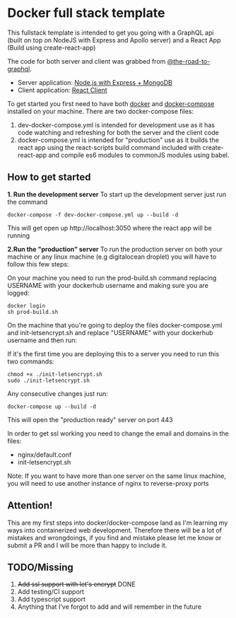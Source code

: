 # Docker full stack template

This fullstack template is intended to get you going with a GraphQL api (built on top on NodeJS with Express and Apollo server) and a React App (Build using create-react-app)

The code for both server and client was grabbed from [@the-road-to-graphql](https://github.com/the-road-to-graphql).

- Server application: [Node.js with Express + MongoDB](https://github.com/the-road-to-graphql/fullstack-apollo-express-mongodb-boilerplate)
- Client application: [React Client](https://github.com/the-road-to-graphql/fullstack-apollo-react-boilerplate)

To get started you first need to have both [docker](https://docs.docker.com/install/) and [docker-compose](https://docs.docker.com/compose/install/) installed on your machine.
There are two docker-compose files:

1.  dev-docker-compose.yml is intended for development use as it has code watching and refreshing for both the server and the client code
2.  docker-compose.yml is intended for "production" use as it builds the react app using the react-scripts build command included with create-react-app and compile es6 modules to commonJS modules using babel.

## How to get started

**1. Run the development server**
To start up the development server just run the command

    docker-compose -f dev-docker-compose.yml up --build -d

This will get open up http://localhost:3050 where the react app will be running

**2.Run the "production" server**
To run the production server on both your machine or any linux machine (e.g digitalocean droplet) you will have to follow this few steps:

On your machine you need to run the prod-build.sh command replacing USERNAME with your dockerhub username and making sure you are logged:

    docker login
    sh prod-build.sh

On the machine that you're going to deploy the files docker-compose.yml and init-letsencrypt.sh and replace "USERNAME" with your dockerhub username and then run:

If it's the first time you are deploying this to a server you need to run this two commands:
    
    chmod +x ./init-letsencrypt.sh
    sudo ./init-letsencrypt.sh
    
Any consecutive changes just run:

    docker-compose up --build -d

This will open the "production ready" server on port 443

In order to get ssl working you need to change the email and domains in the files:

- nginx/default.conf
- init-letsencrypt.sh

Note: If you want to have more than one server on the same linux machine, you will need to use another instance of nginx to reverse-proxy ports

## Attention!

This are my first steps into docker/docker-compose land as I'm learning my ways into containerized web development. Therefore there will be a lot of mistakes and wrongdoings, if you find and mistake please let me know or submit a PR and I will be more than happy to include it.

## TODO/Missing

1.  ~~Add ssl support with let's encrypt~~ DONE
2.  Add testing/CI support
3.  Add typescript support
4.  Anything that I've forgot to add and will remember in the future
